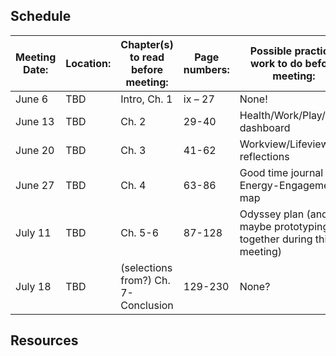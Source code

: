 ## Schedule

| Meeting Date: | Location: | Chapter(s) to read before meeting:|	Page numbers:|	Possible practical work to do before meeting:|
| ------------- | ------------- |------| ------------- | ------------- |
|June 6	|		TBD | Intro, Ch. 1		|			ix – 27	|		None!|
|June 13|		TBD |	Ch. 2					|	29-40		|	Health/Work/Play/Love dashboard|
|June 20|		TBD |	Ch. 3					|	41-62		|	Workview/Lifeview reflections|
|June 27|		TBD |	Ch. 4					|	63-86		|	Good time journal and Energy-Engagement map|
|July 11|		TBD |	Ch. 5-6					|	87-128		|	Odyssey plan (and maybe prototyping together during this meeting) |
|July 18|		TBD |	(selections from?) Ch. 7-Conclusion|		129-230	|	None? |


## Resources
 

